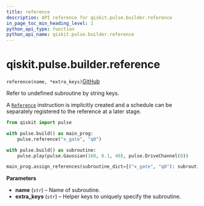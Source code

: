 ```yaml
---
title: reference
description: API reference for qiskit.pulse.builder.reference
in_page_toc_min_heading_level: 1
python_api_type: function
python_api_name: qiskit.pulse.builder.reference
---
```


# qiskit.pulse.builder.reference

<span id="qiskit.pulse.builder.reference" />

`reference(name, *extra_keys)`[GitHub](https://github.com/qiskit/qiskit/tree/stable/0.41/qiskit/pulse/builder.py "view source code")

Refer to undefined subroutine by string keys.

A [`Reference`](qiskit.pulse.instructions.Reference "qiskit.pulse.instructions.Reference") instruction is implicitly created and a schedule can be separately registered to the reference at a later stage.

```python
from qiskit import pulse

with pulse.build() as main_prog:
    pulse.reference("x_gate", "q0")

with pulse.build() as subroutine:
    pulse.play(pulse.Gaussian(160, 0.1, 40), pulse.DriveChannel(0))

main_prog.assign_references(subroutine_dict={("x_gate", "q0"): subroutine})
```

**Parameters**

*   **name** (`str`) – Name of subroutine.
*   **extra\_keys** (`str`) – Helper keys to uniquely specify the subroutine.

